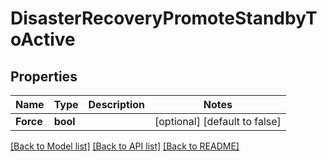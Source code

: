 # DisasterRecoveryPromoteStandbyToActive

## Properties

Name | Type | Description | Notes
------------ | ------------- | ------------- | -------------
**Force** | **bool** |  | [optional] [default to false]

[[Back to Model list]](../README.md#documentation-for-models) [[Back to API list]](../README.md#documentation-for-api-endpoints) [[Back to README]](../README.md)



